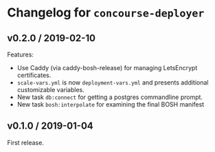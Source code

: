 # Changelog for `concourse-deployer`

## v0.2.0 / 2019-02-10

Features:

- Use Caddy (via caddy-bosh-release) for managing LetsEncrypt certificates.
- `scale-vars.yml` is now `deployment-vars.yml` and presents additional customizable variables.
- New task `db:connect` for getting a postgres commandline prompt.
- New task `bosh:interpolate` for examining the final BOSH manifest


## v0.1.0 / 2019-01-04

First release.
